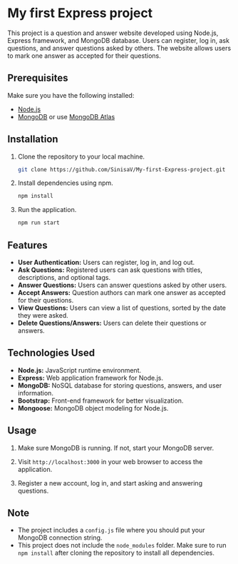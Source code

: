 # My first Express project

This project is a question and answer website developed using Node.js, Express framework, and MongoDB database. Users can register, log in, ask questions, and answer questions asked by others. The website allows users to mark one answer as accepted for their questions. 

## Prerequisites

Make sure you have the following installed:

- [Node.js](https://nodejs.org/en/)
- [MongoDB](https://www.mongodb.com/download-center?jmp=nav#community) or use [MongoDB Atlas](https://www.mongodb.com/cloud/atlas)

## Installation

1. Clone the repository to your local machine.
   ```bash
   git clone https://github.com/SinisaV/My-first-Express-project.git
   ```

2. Install dependencies using npm.
   ```bash
   npm install
   ```

3. Run the application.
   ```bash
   npm run start
   ```

## Features

- **User Authentication:** Users can register, log in, and log out.
- **Ask Questions:** Registered users can ask questions with titles, descriptions, and optional tags.
- **Answer Questions:** Users can answer questions asked by other users.
- **Accept Answers:** Question authors can mark one answer as accepted for their questions.
- **View Questions:** Users can view a list of questions, sorted by the date they were asked.
- **Delete Questions/Answers:** Users can delete their questions or answers.

## Technologies Used

- **Node.js:** JavaScript runtime environment.
- **Express:** Web application framework for Node.js.
- **MongoDB:** NoSQL database for storing questions, answers, and user information.
- **Bootstrap:** Front-end framework for better visualization.
- **Mongoose:** MongoDB object modeling for Node.js.
  
## Usage

1. Make sure MongoDB is running. If not, start your MongoDB server.

2. Visit `http://localhost:3000` in your web browser to access the application.

3. Register a new account, log in, and start asking and answering questions.

## Note

- The project includes a `config.js` file where you should put your MongoDB connection string.
- This project does not include the `node_modules` folder. Make sure to run `npm install` after cloning the repository to install all dependencies.
